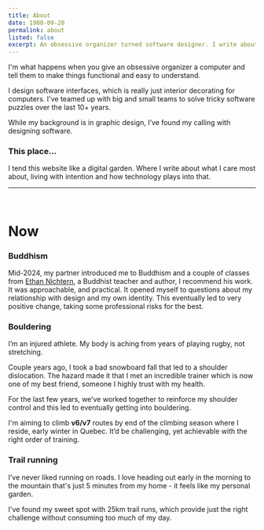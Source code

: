 ```yaml
---
title: About
date: 1988-09-20
permalink: about
listed: false
excerpt: An obsessive organizer turned software designer. I write about what sticks to my mind—usually technology, design, and their impact on offline life.
---
```

I'm what happens when you give an obsessive organizer a computer and tell them to make things functional and easy to understand.

I design software interfaces, which is really just interior decorating for computers. I've teamed up with big and small teams to solve tricky software puzzles over the last 10+ years.

While my background is in graphic design, I’ve found my calling with designing software.

### This place...
I tend this website like a digital garden. Where I write about what I care most about, living with intention and how technology plays into that.

---
<br>

<h1 id="now">Now</div>

### Buddhism
Mid-2024, my partner introduced me to Buddhism and a couple of classes from [Ethan Nichtern](http://ethannichtern.com), a Buddhist teacher and author, I recommend his work. It was approachable, and practical. It opened myself to questions about my relationship with design and my own identity. This eventually led to very positive change, taking some professional risks for the best.

### Bouldering
I’m an injured athlete. My body is aching from years of playing rugby, not stretching.

Couple years ago, I took a bad snowboard fall that led to a shoulder dislocation. The hazard made it that I met an incredible trainer which is now one of my best friend, someone I highly trust with my health.

For the last few years, we’ve worked together to reinforce my shoulder control and this led to eventually getting into bouldering. 

I'm aiming to climb **v6/v7** routes by end of the climbing season where I reside, early winter in Quebec. It’d be challenging, yet achievable with the right order of training.

### Trail running
I’ve never liked running on roads. I love heading out early in the morning to the mountain that's just 5 minutes from my home - it feels like my personal garden.

I've found my sweet spot with 25km trail runs, which provide just the right challenge without consuming too much of my day.